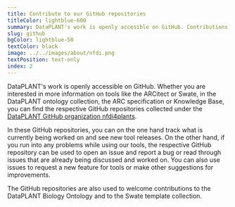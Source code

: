 ```yaml
---
title: Contribute to our GitHub repositories
titleColor: lightblue-600
summary: DataPLANT's work is openly accesible on GitHub. Contributions to our repositories are welcome.
slug: github
bgColor: lightblue-50
textColor: black
image: ../../images/about/nfdi.png
textPosition: text-only
index: 2
---
```


DataPLANT's work is openly accessible on GitHub.
Whether you are interested in more information on tools like the ARCitect or Swate, in the DataPLANT ontology collection, the ARC specification or Knowledge Base, you can find the respective GitHub repositories collected under the [DataPLANT GitHub organization nfdi4plants](https://github.com/nfdi4plants).

In these GitHub repositories, you can on the one hand track what is currently being worked on and see new tool releases.
On the other hand, if you run into any problems while using our tools, the respective GitHub repository can be used to open an issue and report a bug or read through issues that are already being discussed and worked on.
You can also use issues to request a new feature for tools or make other suggestions for improvements.

The GitHub repositories are also used to welcome contributions to the DataPLANT Biology Ontology and to the Swate template collection.
